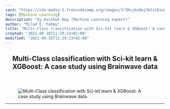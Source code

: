 ```yaml
---
card: "https://cdn-media-1.freecodecamp.org/images/1*IKujbs0wj3bls1EiaXa2nw.jpeg"
tags: [Machine Learning]
description: "by Avishek Nag (Machine Learning expert)"
author: "Milad E. Fahmy"
title: "Multi-Class classification with Sci-kit learn & XGBoost: A case study using Brainwave data"
created: "2021-08-16T11:29:23+02:00"
modified: "2021-08-16T11:29:23+02:00"
---
```

<div class="site-wrapper">
<main id="site-main" class="site-main outer">
<div class="inner">
<article class="post-full post tag-machine-learning tag-tech tag-technology tag-data-science tag-coding ">
<header class="post-full-header">
<h1 class="post-full-title">Multi-Class classification with Sci-kit learn &amp; XGBoost: A case study using Brainwave data</h1>
</header>
<figure class="post-full-image">
<picture>
<source media="(max-width: 700px)" sizes="1px" srcset="data:image/gif;base64,R0lGODlhAQABAIAAAAAAAP///yH5BAEAAAAALAAAAAABAAEAAAIBRAA7 1w">
<source media="(min-width: 701px)" sizes="(max-width: 800px) 400px,
(max-width: 1170px) 700px,
1400px" srcset="https://cdn-media-1.freecodecamp.org/images/1*IKujbs0wj3bls1EiaXa2nw.jpeg 300w,
https://cdn-media-1.freecodecamp.org/images/1*IKujbs0wj3bls1EiaXa2nw.jpeg 600w,
https://cdn-media-1.freecodecamp.org/images/1*IKujbs0wj3bls1EiaXa2nw.jpeg 1000w,
https://cdn-media-1.freecodecamp.org/images/1*IKujbs0wj3bls1EiaXa2nw.jpeg 2000w">
<img onerror="this.style.display='none'" src="https://cdn-media-1.freecodecamp.org/images/1*IKujbs0wj3bls1EiaXa2nw.jpeg" alt="Multi-Class classification with Sci-kit learn &amp; XGBoost: A case study using Brainwave data">
</picture>
</figure>
<section class="post-full-content">
<div class="post-content medium-migrated-article">
</div>
<hr>
</section>
</article>
</div>
</main>
</div>
<!-- Google Tag Manager (noscript) -->
<!-- End Google Tag Manager (noscript) -->
